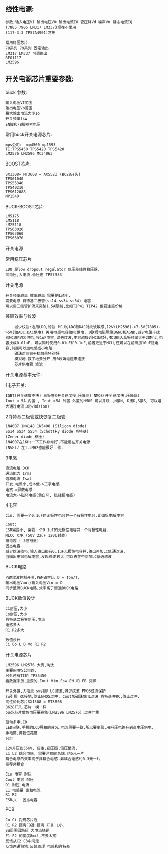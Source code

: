 ## 线性电源:

```
参数;输入电压VI 输出电压VO 输出电流IO 管压降Vd 噪声Vn 静态电流IQ 
(7805 7905 LM317 LM337)现在不常用
(117-3.3 TPS7A4901)常用

常用稳压芯片
78系列 79系列 固定输出
LM317 LM337 可调输出
REG1117
LM2596
```

## 开关电源芯片重要参数:

buck 参数:

```
输入电压VI范围
输出电压Vo范围
最大输出电流大小Io
开关频率fsw
EN脚和FB脚参考电压 
```

常用buck开关电源芯片:

```
mps公司:  mp4560 mp1593 
TI:TPS5450 TPS5420 TPS5420
LM2576 LM2596 MC34063
```

BOOST芯片:

```
SX1308= MT3608 = AX5523 (B628开头)
TPS61040
TPS55340
TPS40210
TPS612088
MP1540
```

BUCK-BOOST芯片:

```
LM5175
LM5118
LM25118
TPS63020
TPS63060
TPS63070 
```

开关电源

常用稳压芯片

```
LDO 是low dropout regulator 低压差线性稳压器.
高电压,大电流,低压差 TPS7333
```

开关电源

```
开关频率越高 效率越高 需要的L越小.
需要电感 肖特基二极管(ss14 ss34 ss54) 电容
可以用三级管扩流来突破1.5A限制,比如TIP41 TIP42 但要注意价格
```

兼顾效率与纹波

```
	减少纹波:选用LDO,滤波 MCU的ADC和DAC对纹波敏感,12V(LM2596)->7.5V(7805)->5V(给ADC,DAC供电) 再用电感电容给MC供电. 0欧姆电阻隔绝DGND和AGND,减少电磁干扰	给MCU的VCC供电,接1uF电容,滤去纹波,电容越接近MCU越好,MCU输入晶振频率大于20Mhz,电容换成0.01uF, 可以同时使用0.01uF和0.1uF,前者更近于MCU,还可以在前面加10uF钽电容,前面可以加电感或小电阻
	磁珠对高频干扰效果特别好
	模拟地 数字地要分开 用0欧姆电阻来连接
	芯片供电要 滤波
```

开关电源基本元件:

1电子开关: 

```
IGBT(开关速度不快) 三极管(开关速度慢,压降高) NMOS(开关速度快,压降低)
Iout < 5A 内置 , Iout >5A 外置 外置的NMOS 可以并联 ,N接N, D接D,S接S, 可以增大通过电流,减少Rds(on)
```

2肖特基二极管或快恢复二极管

```
1N4007 1N4148 1N5408 (Silicon diode)
SS14 SS34 SS54 (Schottky diode 肖特基)
(Zener diode 稳压)
1N4007在1KHz一下工作非常好,不能用在开关电源
1N5817 在1.2MHz也能很好工作.
```

3电感

```
直流电阻 DCR
通流能力 Irms
饱和电流 Isat
开发,电流小,成本低->工字电感
电赛->屏蔽电感
电流大->磁环电感(黄白环, 铁硅铝电感)
```

4电容

```
Cin: 需要一个0.1uF的无极性电容并一个有极性电容.比如铝电解电容 
```

```
Cout: 
ESR需要小, 需要一个0.1uF的无极性电容并一个有极性电容.
MLCC X7R (50V 22uF 1206封装)
钽电容 ( 3倍裕量)
固态电容
减少纹波技巧,输入输出都有0.1uF无极性电容并,输出再加LC低通滤波.
当输出用铝电解电容,发现纹波较大,可以再在中间加LC低通滤波
```

BUCK电路

```
PWM纹波控制开关,PWM占空比 D = Ton/T, 
输出电压Vout/输入电压Vin = D
同步整流BUCK电路,效率高于普通BUCK电路
```

BUCK数值设计

```
Ci耐压,大小
Co耐压,大小
肖特基二极管耐压,电流
电感多大
R1,R2多大

数值设计
Ci Co L D Vo R1 R2
```

开关电源芯片

```
LM2596 LM2576 太贵,淘汰
主要用MPS公司的.
另外还有TI的 TPS5450
看数据手册,重要的 Iout Vin Fsw.EN 和 FB 引脚.
```

```
开关外置,大电流 sw引脚 LC滤波,减少纹波 PMOS过流保护
sw引脚 RC接地,防止NMOS过冲. Cout加磁珠成ΠL滤波 肖特基并RC,防止过冲.
高性价比芯片SX1308 = MT3608
B628开头,芯片一模一样
buck芯片做负电压要避免(LM2596 LM2576),过冲严重
```

```
驱动多串LED
LED串联,手机的LCD屏幕的背光,电流需要一致,所以要串联,用升压电路升到高电压供电.
手电筒,两挡位亮度
台灯
```

```
12v升压到55KV, 反激,变压器,倍压整流,
L1 L2 耦合电感, 需要注意同名端.约5元一片
耦合电感的效率高于非耦合电感.非耦合电感约0.3元一片
推荐非耦合
```

```
Cin 电容 耐压
Cout 电容 耐压
D1 耐压 电流
L1 电感量 饱和电流
R1 R2
ESR小,  固态电容 
```

PCB

```
Co Ci 距离芯片近
R1 R2 距离FB近 距离 开关 L小.
SW周围回路短 大电流铺铜
F1 F2 的宽度8mil,不要太宽
反馈从C2 C3中间走
反馈两遍包地,反馈原理 电感和肖特基
```

